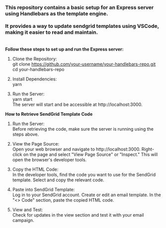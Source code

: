 ### This repository contains a basic setup for an Express server using Handlebars as the template engine.<br><br>It provides a way to update sendgrid templates using VSCode, making it easier to read and maintain.<br><br>

**Follow these steps to set up and run the Express server:**

1. Clone the Repository:<br>
   git clone https://github.com/your-username/your-handlebars-repo.git<br>
   cd your-handlebars-repo<br>

2. Install Dependencies:<br>
   yarn<br>

3. Run the Server:<br>
   yarn start<br>
   The server will start and be accessible at http://localhost:3000.<br>

**How to Retrieve SendGrid Template Code**

1. Run the Server:<br>
   Before retrieving the code, make sure the server is running using the steps above.<br>

2. View the Page Source:<br>
   Open your web browser and navigate to http://localhost:3000. Right-click on the page and select "View Page Source" or "Inspect." This will open the browser's developer tools.<br>

3. Copy the HTML Code:<br>
   In the developer tools, find the code you want to use for the SendGrid template. Select and copy the relevant code.<br>

4. Paste into SendGrid Template:<br>
   Log in to your SendGrid account. Create or edit an email template. In the "<> Code" section, paste the copied HTML code.<br>

5. View and Test:<br>
   Check for updates in the view section and test it with your email campaign.<br>
